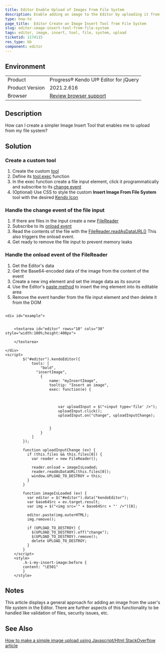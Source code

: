 ```yaml
---
title: Editor Enable Upload of Images From File System
description: Enable adding an image to the Editor by uploading it from the user's file system
type: how-to
page_title:  Editor Create an Image Insert Tool from File System 
slug: editor-image-insert-tool-from-file-system
tags: editor, image, insert, tool, file, system, upload
ticketid: 1174115
res_type: kb
component: editor
---
```


## Environment

<table>
 <tr>
  <td>Product</td>
  <td>Progress® Kendo UI® Editor for jQuery</td>
 </tr>
  <tr>
  <td>Product Version</td>
  <td>2021.2.616</td>
 </tr>
 <tr>
  <td>Browser</td>
  <td> <a href="https://caniuse.com/?search=filereader">Review browser support</a></td>
 </tr>
</table>

## Description

How can I create a simpler Image Insert Tool that enables me to upload from my file system?

## Solution

### Create a custom tool

1. Create the custom [tool](https://docs.telerik.com/kendo-ui/api/javascript/ui/editor/configuration/tools)
1. Define its [tool.exec](https://docs.telerik.com/kendo-ui/api/javascript/ui/editor/configuration/tools.exec) function 
1. In the exec function create a file input element, click it programmatically and subscribe to its [change event](https://api.jquery.com/change/)
1. (Optional) Use CSS to style the custom **Insert Image From File System** tool with the desired [Kendo Icon](https://docs.telerik.com/kendo-ui/styles-and-layout/icons-web#list-of-font-icons)

### Handle the change event of the file input

1. If there are files in the input create a new [FileReader](https://developer.mozilla.org/en-US/docs/Web/API/FileReader)
1. Subscribe to its [onload event](https://developer.mozilla.org/en-US/docs/Web/API/FileReader/onload)
1. Read the contents of the file with the [FileReader.readAsDataURL()](https://developer.mozilla.org/en-US/docs/Web/API/FileReader/readAsDataURL) This also triggers the onload event.
1. Get ready to remove the file input to prevent memory leaks

### Handle the onload event of the FileReader

1. Get the Editor's data
1. Get the Base64-encoded data of the image from the content of the event
1. Create a new img element and set the image data as its source
1. Use the Editor's [paste method](https://docs.telerik.com/kendo-ui/api/javascript/ui/editor/methods/paste) to insert the img element into its editable area
1. Remove the event handler from the file input element and then delete it from the DOM



```dojo

<div id="example">


    <textarea id="editor" rows="10" cols="30" style="width:100%;height:400px">
           
    </textarea>

</div>
<script>
        $("#editor").kendoEditor({
            tools: [
              	"bold",
              "insertImage",
                {
                    name: "myInsertImage",
                    tooltip: "Insert an image",
                    exec: function(e) {
                        
                      
                      
                      	var uploadInput = $("<input type='file' />");
                      	uploadInput.click();
                      	uploadInput.on("change", uploadInputChange);
                      	
     
                    }
                }
            ]
        });
      
      	function uploadInputChange (ev) {
          if (this.files && this.files[0]) {
            var reader = new FileReader();

            reader.onload = imageIsLoaded;
            reader.readAsDataURL(this.files[0]);
            window.UPLOAD_TO_DESTROY = this;
          }
        }
      
      	function imageIsLoaded (ev) {
          var editor = $("#editor").data("kendoEditor");
          var base64Src = ev.target.result;
          var img = $("<img src='" + base64Src + "' />")[0];

          editor.paste(img.outerHTML);
          img.remove();

          if (UPLOAD_TO_DESTROY) {
            $(UPLOAD_TO_DESTROY).off("change");
            $(UPLOAD_TO_DESTROY).remove();
            delete UPLOAD_TO_DESTROY;
          }
        }
    </script>
    <style>
        .k-i-my-insert-image:before {
        content: "\E501"
        }
    </style>

```
## Notes
 This article displays a general approach for adding an image from the user's file system in the Editor. There are further aspects of this functionality to be handled like validation of files, security issues, etc.

## See Also

[How to make a simple image upload using Javascript/Html StackOverflow article](https://stackoverflow.com/questions/22087076/how-to-make-a-simple-image-upload-using-javascript-html) 